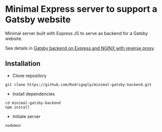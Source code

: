 # Minimal Express server to support a Gatsby website

Minimal server built with Express JS to serve as backend for a Gatsby website.

See details in [Gatsby backend on Express and NGINX with reverse proxy](https://www.rodrigoplp.com/blog/using-your-own-server-with-gatsby?utm_source=GitHub&utm_medium=blog_post&utm_campaign=server_repo).

## Installation

- Clone repository

```
git clone https://github.com/Rodrigoplp/minimal-gatsby-backend.git
```

- Install dependencies

```
cd minimal-gatsby-backend
npm install
```

- Initiate server

```
nodemon
```
